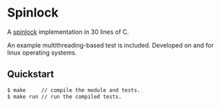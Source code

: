 # Spinlock

A [spinlock](https://en.wikipedia.org/wiki/Spinlock) implementation in 30 lines of C. 

An example multithreading-based test is included.
Developed on and for linux operating systems.

## Quickstart

```bash
$ make     // compile the module and tests.
$ make run // run the compiled tests.
```

